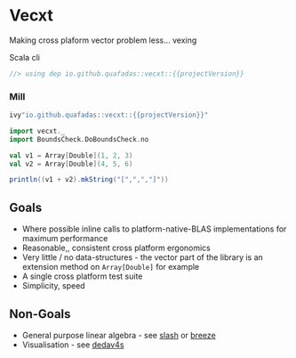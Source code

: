 # Vecxt

Making cross plaform vector problem less... vexing

Scala cli
```scala
//> using dep io.github.quafadas::vecxt::{{projectVersion}}
```

### Mill
```scala sc:nocompile
ivy"io.github.quafadas::vecxt::{{projectVersion}}"
```

```scala
import vecxt._
import BoundsCheck.DoBoundsCheck.no

val v1 = Array[Double](1, 2, 3)
val v2 = Array[Double](4, 5, 6)

println((v1 + v2).mkString("[",",","]"))

```

## Goals

- Where possible inline calls to platform-native-BLAS implementations for maximum performance
- Reasonable,, consistent cross platform ergonomics
- Very little / no data-structures - the vector part of the library is an extension method on `Array[Double]` for example
- A single cross platform test suite
- Simplicity, speed

## Non-Goals

- General purpose linear algebra - see [slash](https://github.com/dragonfly-ai/slash) or [breeze](https://github.com/scalanlp/breeze/)
- Visualisation - see [dedav4s](https://quafadas.github.io/dedav4s/)
